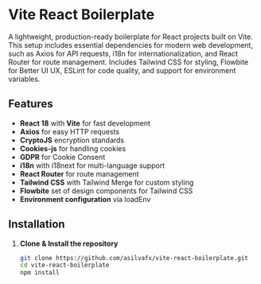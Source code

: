 # Vite React Boilerplate

A lightweight, production-ready boilerplate for React projects built on Vite. This setup includes essential dependencies for modern web development, such as Axios for API requests, i18n for internationalization, and React Router for route management. Includes Tailwind CSS for styling, Flowbite for Better UI UX, ESLint for code quality, and support for environment variables.

## Features
- **React 18** with **Vite** for fast development
- **Axios** for easy HTTP requests
- **CryptoJS** encryption standards
- **Cookies-js** for handling cookies
- **GDPR** for Cookie Consent
- **i18n** with i18next for multi-language support
- **React Router** for route management
- **Tailwind CSS** with Tailwind Merge for custom styling
- **Flowbite** set of design components for Tailwind CSS
- **Environment configuration** via loadEnv

## Installation

1. **Clone & Install the repository**
   ```bash
   git clone https://github.com/asilvafx/vite-react-boilerplate.git
   cd vite-react-boilerplate
   npm install

